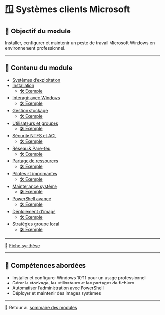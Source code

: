 # 🪟 Systèmes clients Microsoft

## 🎯 Objectif du module

Installer, configurer et maintenir un poste de travail Microsoft Windows en environnement professionnel.

---

## 📄 Contenu du module

- [Systèmes d’exploitation](../../030-systèmes-clients-microsoft/01-systèmes-d'exploitation/systèmes-d'exploitation.md)
- [Installation](../../030-systèmes-clients-microsoft/02-installation/installation.md)
  - [🛠 Exemple](../../030-systèmes-clients-microsoft/02-installation/exemple-pratique.md)
- [Interagir avec Windows](../../030-systèmes-clients-microsoft/03-interagir-avec-windows/interagir-avec-windows.md)
  - [🛠 Exemple](../../030-systèmes-clients-microsoft/03-interagir-avec-windows/exemple-pratique.md)
- [Gestion stockage](../../030-systèmes-clients-microsoft/04-gestion-stockage/gestion-stockage.md)
  - [🛠 Exemple](../../030-systèmes-clients-microsoft/04-gestion-stockage/exemple-pratique.md)
- [Utilisateurs et groupes](../../030-systèmes-clients-microsoft/05-utilisateurs-et-groupes/utilisateurs-et-groupes.md)
  - [🛠 Exemple](../../030-systèmes-clients-microsoft/05-utilisateurs-et-groupes/exemple-pratique.md)
- [Sécurité NTFS et ACL](../../030-systèmes-clients-microsoft/06-sécurité-ntfs-et-acl/sécurité-ntfs-et-acl.md)
  - [🛠 Exemple](../../030-systèmes-clients-microsoft/06-sécurité-ntfs-et-acl/exemple-pratique.md)
- [Réseau & Pare-feu](../../030-systèmes-clients-microsoft/07-gestion-réseau-et-pare-feu/gestion-réseau-et-pare-feu.md)
  - [🛠 Exemple](../../030-systèmes-clients-microsoft/07-gestion-réseau-et-pare-feu/exemple-pratique.md)
- [Partage de ressources](../../030-systèmes-clients-microsoft/08-partage-de-ressources/partage-de-ressources.md)
  - [🛠 Exemple](../../030-systèmes-clients-microsoft/08-partage-de-ressources/exemple-pratique.md)
- [Pilotes et imprimantes](../../030-systèmes-clients-microsoft/09-pilotes-et-mprimantes/pilotes-et-mprimantes.md)
  - [🛠 Exemple](../../030-systèmes-clients-microsoft/09-pilotes-et-mprimantes/exemple-pratique.md)
- [Maintenance système](../../030-systèmes-clients-microsoft/10-maintenance-système/maintenance-système.md)
  - [🛠 Exemple](../../030-systèmes-clients-microsoft/10-maintenance-système/exemple-pratique.md)
- [PowerShell avancé](../../030-systèmes-clients-microsoft/11-plus-loin-avec-powershell/plus-loin-avec-powershell.md)
  - [🛠 Exemple](../../030-systèmes-clients-microsoft/11-plus-loin-avec-powershell/exemple-pratique.md)
- [Déploiement d'image](introduction-capture-et-déploiement-d'image.md)
  - [🛠 Exemple](TSSR/030-systèmes-clients-microsoft/12-introduction-capture-et-déploiement-d'image/exemple-pratique.md)
- [Stratégies groupe local](../../030-systèmes-clients-microsoft/13-stratégies-groupe-local/stratégies-groupe-local.md)
  - [🛠 Exemple](../../030-systèmes-clients-microsoft/13-stratégies-groupe-local/exemple-pratique.md)

---

🧾 [Fiche synthèse](../../030-systèmes-clients-microsoft/synthèse/synthèse.md)

---

## 📌 Compétences abordées

- Installer et configurer Windows 10/11 pour un usage professionnel
- Gérer le stockage, les utilisateurs et les partages de fichiers
- Automatiser l’administration avec PowerShell
- Déployer et maintenir des images systèmes

---

🔗 Retour au [sommaire des modules](../../modules.md)
